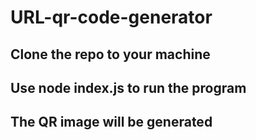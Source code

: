 # URL-qr-code-generator

## Clone the repo to your machine

## Use node index.js to run the program

## The QR image will be generated
